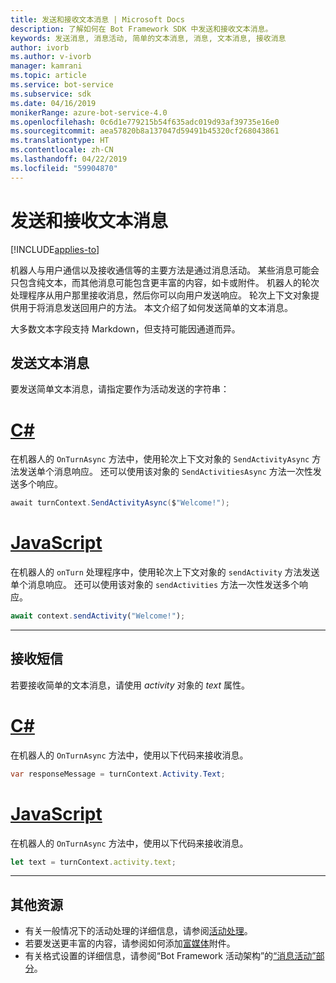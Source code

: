```yaml
---
title: 发送和接收文本消息 | Microsoft Docs
description: 了解如何在 Bot Framework SDK 中发送和接收文本消息。
keywords: 发送消息, 消息活动, 简单的文本消息, 消息, 文本消息, 接收消息
author: ivorb
ms.author: v-ivorb
manager: kamrani
ms.topic: article
ms.service: bot-service
ms.subservice: sdk
ms.date: 04/16/2019
monikerRange: azure-bot-service-4.0
ms.openlocfilehash: 0c6d1e779215b54f635adc019d93af39735e16e0
ms.sourcegitcommit: aea57820b8a137047d59491b45320cf268043861
ms.translationtype: HT
ms.contentlocale: zh-CN
ms.lasthandoff: 04/22/2019
ms.locfileid: "59904870"
---
```

# <a name="send-and-receive-text-message"></a>发送和接收文本消息

[!INCLUDE[applies-to](../includes/applies-to.md)]

机器人与用户通信以及接收通信等的主要方法是通过消息活动。 某些消息可能会只包含纯文本，而其他消息可能包含更丰富的内容，如卡或附件。 机器人的轮次处理程序从用户那里接收消息，然后你可以向用户发送响应。 轮次上下文对象提供用于将消息发送回用户的方法。 本文介绍了如何发送简单的文本消息。

大多数文本字段支持 Markdown，但支持可能因通道而异。

## <a name="send-a-text-message"></a>发送文本消息

要发送简单文本消息，请指定要作为活动发送的字符串：

# <a name="ctabcsharp"></a>[C#](#tab/csharp)

在机器人的 `OnTurnAsync` 方法中，使用轮次上下文对象的 `SendActivityAsync` 方法发送单个消息响应。 还可以使用该对象的 `SendActivitiesAsync` 方法一次性发送多个响应。

```cs
await turnContext.SendActivityAsync($"Welcome!");
```

# <a name="javascripttabjavascript"></a>[JavaScript](#tab/javascript)

在机器人的 `onTurn` 处理程序中，使用轮次上下文对象的 `sendActivity` 方法发送单个消息响应。 还可以使用该对象的 `sendActivities` 方法一次性发送多个响应。

```javascript
await context.sendActivity("Welcome!");
```
---
## <a name="receive-a-text-message"></a>接收短信

若要接收简单的文本消息，请使用 *activity* 对象的 *text* 属性。 

# <a name="ctabcsharp"></a>[C#](#tab/csharp)

在机器人的 `OnTurnAsync` 方法中，使用以下代码来接收消息。 

```cs
var responseMessage = turnContext.Activity.Text;
```

# <a name="javascripttabjavascript"></a>[JavaScript](#tab/javascript)

在机器人的 `OnTurnAsync` 方法中，使用以下代码来接收消息。

```javascript
let text = turnContext.activity.text;
```

---

## <a name="additional-resources"></a>其他资源

- 有关一般情况下的活动处理的详细信息，请参阅[活动处理](~/v4sdk/bot-builder-basics.md#the-activity-processing-stack)。
- 若要发送更丰富的内容，请参阅如何添加[富媒体](bot-builder-howto-add-media-attachments.md)附件。
- 有关格式设置的详细信息，请参阅“Bot Framework 活动架构”的[“消息活动”部分](https://aka.ms/botSpecs-activitySchema#message-activity)。
